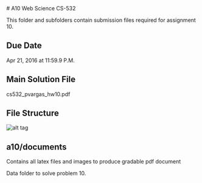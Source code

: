 <snippet>
  <content>
# A10 Web Science CS-532

This folder and subfolders contain submission files required for assignment 10.

## Due Date

Apr 21, 2016 at 11:59.9 P.M.

## Main Solution File

cs532_pvargas_hw10.pdf

## File Structure

![alt tag](https://github.com/phvargas/cs532-s16/blob/master/a10/documents/images/a10folder.png)

## a10/documents

Contains all latex files and images to produce gradable pdf document


Data folder to solve problem 10.

</content>
  <tabTrigger></tabTrigger>
</snippet>
